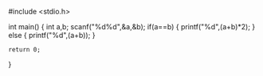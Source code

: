 
#include <stdio.h>

int main()
{
    int a,b;
    scanf("%d%d",&a,&b);
    if(a==b)
    {
        printf("%d",(a+b)*2);
    }
    else
    {
        printf("%d",(a+b));
    }

    return 0;
}
